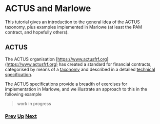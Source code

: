 # ACTUS and Marlowe

This tutorial gives an introduction to the general idea of the ACTUS taxonomy, plus examples implemented in Marlowe (at least the PAM contract, and hopefully others).

## ACTUS 

The ACTUS organisation [https://www.actusfrf.org](https://www.actusfrf.org) has created a standard for financial contracts, categorised by means of a [taxonomy](https://www.actusfrf.org/taxonomy) and described in a detailed [technical specification](https://www.actusfrf.org/algorithmic-standard).

The ACTUS specifications provide a breadth of exercises for implementation in Marlowe, and we illustrate an approach to this in the following example

>
> work in progress
>


### [Prev](./meadow-overview.md) [Up](./Tutorials.md) [Next](./marlowe-plutus.md)